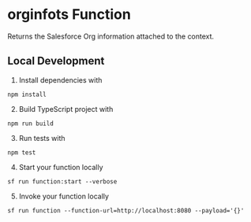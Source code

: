 # orginfots Function

Returns the Salesforce Org information attached to the context.

## Local Development

1. Install dependencies with

```
npm install
```

2. Build TypeScript project with

```
npm run build
```

3. Run tests with

```
npm test
```

4. Start your function locally

```
sf run function:start --verbose
```

5. Invoke your function locally

```
sf run function --function-url=http://localhost:8080 --payload='{}'
```
